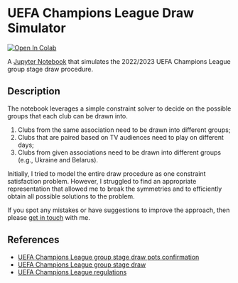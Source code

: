 # UEFA Champions League Draw Simulator

[![Open In Colab](https://colab.research.google.com/assets/colab-badge.svg)](https://colab.research.google.com/github/JanVanHaaren/champions-league-draw-simulator/blob/main/champions-league-draw-simulator.ipynb)

A [Jupyter Notebook](https://jupyter.org) that simulates the 2022/2023 UEFA Champions League group stage draw procedure.

## Description

The notebook leverages a simple constraint solver to decide on the possible groups that each club can be drawn into.
1. Clubs from the same association need to be drawn into different groups;  
2. Clubs that are paired based on TV audiences need to play on different days;
3. Clubs from given associations need to be drawn into different groups (e.g., Ukraine and Belarus).

Initially, I tried to model the entire draw procedure as one constraint satisfaction problem. However, I struggled to find an appropriate representation that allowed me to break the symmetries and to efficiently obtain all possible solutions to the problem.

If you spot any mistakes or have suggestions to improve the approach, then please [get in touch](https://twitter.com/JanVanHaaren) with me.

## References
* [UEFA Champions League group stage draw pots confirmation](https://www.uefa.com/uefachampionsleague/news/0278-15f3603078f7-909c4310d18c-1000--champions-league-group-stage-draw-pots-confirmed/)
* [UEFA Champions League group stage draw](https://www.uefa.com/uefachampionsleague/draws/2023/2001673/)
* [UEFA Champions League regulations](https://documents.uefa.com/r/Regulations-of-the-UEFA-Champions-League-2022/23-Online)